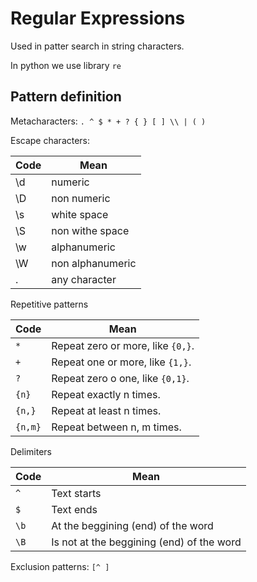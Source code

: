 # Regular Expressions
Used in patter search in string characters.

In python we use library `re`
## Pattern definition
Metacharacters: `. ^ $ * + ? { } [ ] \\ | ( )`

Escape characters:

Code |	Mean
-----| ------
\d |	numeric
\D |	non numeric
\s |	white space
\S |	non withe space
\w |	alphanumeric
\W |	non alphanumeric
.  |	any character

Repetitive patterns

Code |  Mean
 --- | ---
`*` | Repeat zero or more, like `{0,}`.
`+` | Repeat one  or more, like `{1,}`.
`?` | Repeat zero o one, like `{0,1}`.
`{n}` |	Repeat exactly n times.
`{n,}` | Repeat at least  n times.
`{n,m}` | Repeat between n, m times.

Delimiters

Code | Mean
 --- | ---
`^` | Text starts
`$` | Text ends
`\b` | At the beggining (end) of the word
`\B` | Is not at the beggining (end) of the word

Exclusion patterns: `[^ ]`
